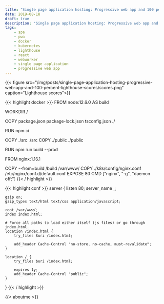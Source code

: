 ```yaml
---
title: "Single page application hosting: Progressive web app and 100 percent lighthouse scores"
date: 2019-08-18
draft: true
description: "Single page application hosting: Progressive web app and 100 percent lighthouse scores"
tags:
    - spa
    - pwa
    - docker
    - kubernetes
    - lighthouse
    - react
    - webworker
    - single page application
    - progressive web app
---
```


{{< figure src="/img/posts/single-page-application-hosting-progressive-web-app-and-100-percent-lighthouse-scores/scores.png" caption="Lighthouse scores">}}

{{< highlight docker >}}
FROM node:12.6.0 AS build

WORKDIR /

COPY package.json package-lock.json tsconfig.json ./

RUN npm ci

COPY ./src ./src
COPY ./public ./public

RUN npm run build --prod

FROM nginx:1.16.1

COPY --from=build /build /var/www/
COPY ./k8s/config/nginx.conf /etc/nginx/conf.d/default.conf
EXPOSE 80
CMD ["nginx", "-g", "daemon off;"]
{{< / highlight >}}

{{< highlight conf >}}
server {
    listen 80;
    server_name _;

    gzip on;
    gzip_types text/html text/css application/javascript;

    root /var/www/;
    index index.html;

    # Force all paths to load either itself (js files) or go through index.html.
    location /index.html {
        try_files $uri /index.html;

        add_header Cache-Control "no-store, no-cache, must-revalidate";    
    }

    location / {
        try_files $uri /index.html;

        expires 1y;
        add_header Cache-Control "public";
    }
}
{{< / highlight >}}

{{< aboutme >}}